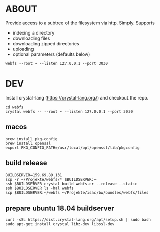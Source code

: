 # ABOUT

Provide access to a subtree of the filesystem via http. Simply. Supports
- indexing a directory
- downloading files
- downloading zipped directories
- uploading
- optional parameters (defaults below)

`webfs --root ~ --listen 127.0.0.1 --port 3030`

# DEV

Install crystal-lang (https://crystal-lang.org/) and checkout the repo.

```
cd webfs
crystal webfs -- --root ~ --listen 127.0.0.1 --port 3030
```

## macos
```
brew install pkg-config
brew install openssl
export PKG_CONFIG_PATH=/usr/local/opt/openssl/lib/pkgconfig
```

## build release
```
BUILDSERVER=159.69.89.131
scp -r ~/Projekte/webfs/* $BUILDSERVER:~
ssh $BUILDSERVER crystal build webfs.cr --release --static
ssh $BUILDSERVER ls -hal webfs
scp $BUILDSERVER:~/webfs ~/Projekte/isac/bw/bundles/webfs/files
```

## prepare ubuntu 18.04 buildserver
```
curl -sSL https://dist.crystal-lang.org/apt/setup.sh | sudo bash
sudo apt-get install crystal libz-dev libssl-dev
```
